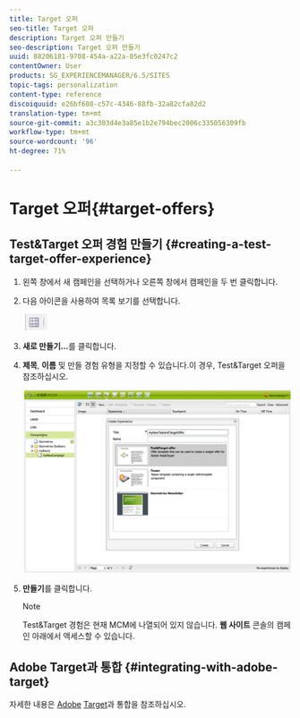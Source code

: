 ```yaml
---
title: Target 오퍼
seo-title: Target 오퍼
description: Target 오퍼 만들기
seo-description: Target 오퍼 만들기
uuid: 88206181-9708-454a-a22a-05e3fc0247c2
contentOwner: User
products: SG_EXPERIENCEMANAGER/6.5/SITES
topic-tags: personalization
content-type: reference
discoiquuid: e26bf608-c57c-4346-88fb-32a82cfa82d2
translation-type: tm+mt
source-git-commit: a3c303d4e3a85e1b2e794bec2006c335056309fb
workflow-type: tm+mt
source-wordcount: '96'
ht-degree: 71%

---
```



# Target 오퍼{#target-offers}

## Test&amp;Target 오퍼 경험 만들기 {#creating-a-test-target-offer-experience}

1. 왼쪽 창에서 새 캠페인을 선택하거나 오른쪽 창에서 캠페인을 두 번 클릭합니다.
1. 다음 아이콘을 사용하여 목록 보기를 선택합니다.

   ![](do-not-localize/chlimage_1-11.png)

1. **새로 만들기...**&#x200B;를 클릭합니다.
1. **제목**, **이름** 및 만들 경험 유형을 지정할 수 있습니다.이 경우, Test&amp;Target 오퍼을 참조하십시오.

   ![chlimage_1-139](assets/chlimage_1-139.png)

1. **만들기**&#x200B;를 클릭합니다.

   >[!NOTE]
   >
   >Test&amp;Target 경험은 현재 MCM에 나열되어 있지 않습니다. **웹 사이트** 콘솔의 캠페인 아래에서 액세스할 수 있습니다.

## Adobe Target과 통합 {#integrating-with-adobe-target}

자세한 내용은 [Adobe](/help/sites-administering/target.md) [Target](/help/sites-administering/target.md)과 통합을 참조하십시오.

